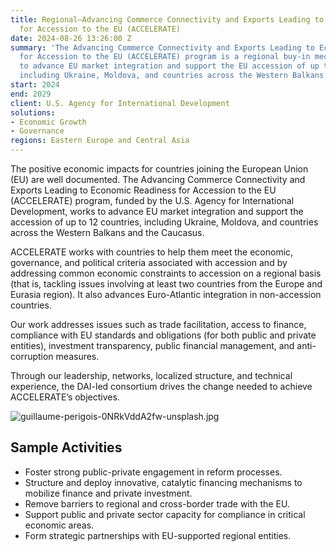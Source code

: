 ```yaml
---
title: Regional—Advancing Commerce Connectivity and Exports Leading to Economic Readiness
  for Accession to the EU (ACCELERATE)
date: 2024-08-26 13:26:00 Z
summary: 'The Advancing Commerce Connectivity and Exports Leading to Economic Readiness
  for Accession to the EU (ACCELERATE) program is a regional buy-in mechanism is designed
  to advance EU market integration and support the EU accession of up to 12 countries,
  including Ukraine, Moldova, and countries across the Western Balkans and the Caucasus. '
start: 2024
end: 2029
client: U.S. Agency for International Development
solutions:
- Economic Growth
- Governance
regions: Eastern Europe and Central Asia
---
```


The positive economic impacts for countries joining the European Union (EU) are well documented. The Advancing Commerce Connectivity and Exports Leading to Economic Readiness for Accession to the EU (ACCELERATE) program, funded by the U.S. Agency for International Development, works to advance EU market integration and support the accession of up to 12 countries, including Ukraine, Moldova, and countries across the Western Balkans and the Caucasus. 
 
ACCELERATE works with countries to help them meet the economic, governance, and political criteria associated with accession and by addressing common economic constraints to accession on a regional basis (that is, tackling issues involving at least two countries from the Europe and Eurasia region). It also advances Euro-Atlantic integration in non-accession countries. 
 
Our work addresses issues such as trade facilitation, access to finance, compliance with EU standards and obligations (for both public and private entities), investment transparency, public financial management, and anti-corruption measures.
  
Through our leadership, networks, localized structure, and technical experience, the DAI-led consortium drives the change needed to achieve ACCELERATE’s objectives. 

![guillaume-perigois-0NRkVddA2fw-unsplash.jpg](/uploads/guillaume-perigois-0NRkVddA2fw-unsplash.jpg)

## Sample Activities

* Foster strong public-private engagement in reform processes.
* Structure and deploy innovative, catalytic financing mechanisms to mobilize finance and private investment.
* Remove barriers to regional and cross-border trade with the EU.
* Support public and private sector capacity for compliance in critical economic areas. 
* Form strategic partnerships with EU-supported regional entities.